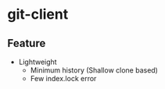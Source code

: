 # git-client

## Feature
* Lightweight
  * Minimum history (Shallow clone based)
  * Few index.lock error
